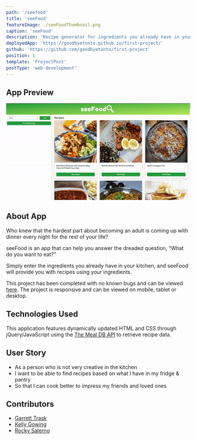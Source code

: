 ```yaml
---
path: '/seefood'
title: 'seeFood'
featureImage: ./seeFoodThumbnail.png
caption: 'seeFood'
description: 'Recipe generator for ingredients you already have in your kitchen'
deployedApp: 'https://goodbyetonto.github.io/first-project/'
github: 'https://github.com/goodbyetonto/first-project'
position: 1
template: 'ProjectPost'
postType: 'web-development'
---
```


## App Preview

<img src="./seeFood.gif" class="gif"/>

## About App

Who knew that the hardest part about becoming an adult is coming up with dinner every night for the rest of your life?

seeFood is an app that can help you answer the dreaded question, “What do you want to eat?”

Simply enter the ingredients you already have in your kitchen, and seeFood will provide you with recipes using your ingredients.

This project has been completed with no known bugs and can be viewed <a href="https://goodbyetonto.github.io/first-project/" target="_blank" rel="noreferrer">here</a>. The project is responsive and can be viewed on mobile, tablet or desktop.

## Technologies Used

This application features dynamically updated HTML and CSS through jQuery/JavaScript using the <a href="https://www.themealdb.com/" target="_blank" rel="noreferrer">The Meal DB API</a> to retrieve recipe data.

## User Story

- As a person who is not very creative in the kitchen
- I want to be able to find recipes based on what I have in my fridge & pantry
- So that I can cook better to impress my friends and loved ones

## Contributors

- <a href="https://goodbyetonto.github.io/Portfolio" target="_blank" rel="noreferrer">Garrett Trask</a>
- <a href="https://kelly70ve.github.io/" target="_blank" rel="noreferrer">Kelly Gowing</a>
- <a href="https://rrsalerno21.github.io/" target="_blank" rel="noreferrer">Rocky Salerno</a>
